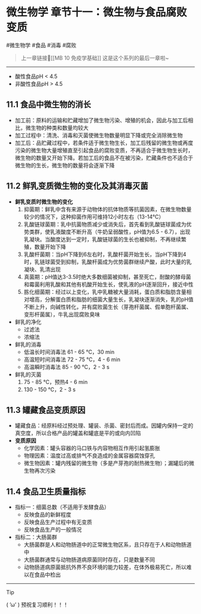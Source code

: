# 微生物学 章节十一：微生物与食品腐败变质
#微生物学 #食品 #消毒 #腐败

> 上一章链接🔗[[MB 10 免疫学基础]]
> 这是这个系列的最后一章啦~

---
- 酸性食品pH < 4.5
- 非酸性食品pH > 4.5
## 11.1 食品中微生物的消长
- 加工前：原料的运输和贮藏增加了微生物污染、增殖的机会，因此与加工后相比，微生物的种类和数量均较大
- 加工过程中：清洗、消毒和灭菌使微生物数量明显下降或完全消除微生物
- 加工后：品贮藏过程中，若条件适于微生物生长，加工后残留的微生物或再度污染的微生物大量增殖直至引起食品的腐败变质，不再适合于微生物生长时，微生物的数量又开始下降。若加工后的食品不在被污染，贮藏条件也不适合于微生物的生长，微生物的数量将会逐渐下降
## 11.2 鲜乳变质微生物的变化及其消毒灭菌
- **鲜乳变质时微生物的变化**
	1. 抑菌期：鲜乳中含有来源于动物体的抗体物质等抗菌因素，在微生物数量较少的情况下，这种抑菌作用可维持12小时左右（13-14℃）
	2. 乳酸链球菌期：乳中抗菌物质减少或消失后，首先看到乳酸链球菌成为优势类群，使乳液酸度不断升高（牛奶呈弱酸性，pH值为6.5 - 6.7），出现乳凝块。当酸度达到一定时，乳酸链球菌的生长也被抑制，不再继续繁殖，数量开始下降
	3. 乳酸杆菌期：当pH下降到6左右时，乳酸杆菌开始生长，当pH下降到4时，乳链球菌受到抑制，乳酸杆菌成为优势菌群继续产酸，此时大量的乳凝块、乳清出现
	4. 真菌期：pH值达3-3.5时绝大多数细菌被抑制，甚至死亡，耐酸的酵母菌和霉菌利用乳酸和其他有机酸开始生长，使乳液的pH逐渐回升，接近中性
	5. 胨化细菌期：经过以上变化，乳中乳糖被大量消耗，蛋白质和脂肪含量相对增高，分解蛋白质和脂肪的细菌大量生长，乳凝块逐渐消失，乳的pH值不断上升，向碱性转化，并有腐败菌生长（芽孢杆菌属、假单胞杆菌属、变形杆菌属），牛乳出现腐败臭味
- 鲜乳的净化
	- 过滤法
	- 浓缩法
- 鲜乳的消毒
	- 低温长时间消毒法 61 - 65 ℃，30 min
	- 高温短时间消毒法 72 - 75 ℃，4 - 6 min
	- 高温瞬时消毒法 85 - 90 ℃，2 - 3 s
- 鲜乳的灭菌
	1. 75 - 85 ℃，预热4 - 6 min
	2. 130 - 150 ℃，2 - 3 s
## 11.3 罐藏食品变质原因
- 罐藏食品：经原料经过预处理、罐装、杀菌、密封后而成。因罐内保持一定的真空度，所以合格产品的罐盖和罐底是平的或向内凹陷
- **变质原因**
	- 化学因素：罐头容器的马口铁与内容物相互作用引起氢膨胀
	- 物理因素：温度过高或排气不良造成的金属容器腐蚀穿孔
	- 微生物因素：罐内残留的微生物（多是产芽孢的耐热微生物）；漏罐后的微生物再次污染
## 11.4 食品卫生质量指标
- 指标一：细菌总数（不适用于发酵食品）
	- 反映食品的新鲜程度
	- 反映食品生产过程中有无变质
	- 反映食品生产的一般情况
- 指标二：大肠菌群
	- 大肠菌群是人和动物肠道中的正常微生物区系，且只存在于人和动物肠道中
	- 大肠菌群通常与动物肠道病原菌同时存在，只是数量不同
	- 动物肠道病原菌抵抗外界不良环境的能力较差，在体外极易死亡，所以难以在食品中检出

---
> [!TIP]
> ( ’ω’ ) 预祝复习顺利！！！       

